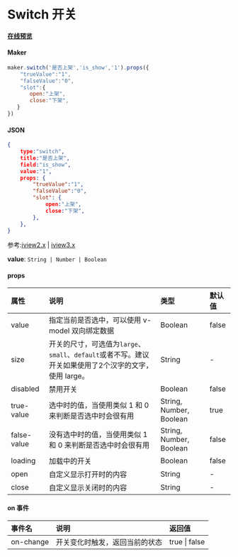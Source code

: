 # Switch 开关

#### [在线预览](https://jsrun.pro/dehKp/edit)

#### Maker
```js
maker.switch('是否上架','is_show','1').props({
    "trueValue":"1",
    "falseValue":"0",
    "slot":{
       open:"上架",
       close:"下架",
   }
})
```

#### JSON
```json
{
    type:"switch",
    title:"是否上架",
    field:"is_show",
    value:"1",
    props: {
        "trueValue":"1", 
        "falseValue":"0",
        "slot": {
            open:"上架", 
            close:"下架", 
        }, 
    },
}
```

参考:[iview2.x](http://v2.iviewui.com/components/switch#API) | [iview3.x](https://www.iviewui.com/components/switch#API)

**value**: `String | Number | Boolean`

#### props

| 属性        | 说明                                                         | 类型                    | 默认值 |
| :---------- | :----------------------------------------------------------- | :---------------------- | :----- |
| value       | 指定当前是否选中，可以使用 v-model 双向绑定数据              | Boolean                 | false  |
| size        | 开关的尺寸，可选值为`large`、`small`、`default`或者不写。建议开关如果使用了2个汉字的文字，使用 large。 | String                  | -      |
| disabled    | 禁用开关                                                     | Boolean                 | false  |
| true-value  | 选中时的值，当使用类似 1 和 0 来判断是否选中时会很有用       | String, Number, Boolean | true   |
| false-value | 没有选中时的值，当使用类似 1 和 0 来判断是否选中时会很有用   | String, Number, Boolean | false  |
| loading     | 加载中的开关                                                 | Boolean                 | false  |
| open | 自定义显示打开时的内容 | String | - |
| close | 自定义显示关闭时的内容 | String | - |

#### on 事件

| 事件名    | 说明                           | 返回值        |
| :-------- | :----------------------------- | :------------ |
| on-change | 开关变化时触发，返回当前的状态 | true \| false |